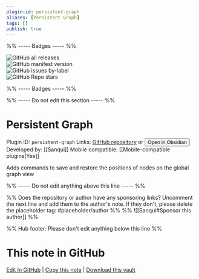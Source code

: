 ```yaml
---
plugin-id: persistent-graph
aliases: [Persistent Graph]
tags: []
publish: true
---
```


%% ----- Badges ----- %%

![GitHub all releases](https://img.shields.io/github/downloads/Sanqui/obsidian-persistent-graph/total?color=573E7A&logo=github&style=for-the-badge)  
![GitHub manifest version](https://img.shields.io/github/manifest-json/v/Sanqui/obsidian-persistent-graph?color=573E7A&logo=github&style=for-the-badge)  
![GitHub issues by-label](https://img.shields.io/github/issues/Sanqui/obsidian-persistent-graph/help%20wanted?color=573E7A&logo=github&style=for-the-badge)  
![GitHub Repo stars](https://img.shields.io/github/stars/Sanqui/obsidian-persistent-graph?color=573E7A&logo=github&style=for-the-badge)

%% ----- Badges ----- %%

%% ----- Do not edit this section ----- %%

# Persistent Graph

Plugin ID: `persistent-graph`
Links: [GitHub repository](https://github.com/Sanqui/obsidian-persistent-graph) or [<button id=HH>Open in Obsidian</button>](obsidian://show-plugin?id=persistent-graph)
Developed by: [[Sanqui]]
Mobile compatible: [[Mobile-compatible plugins|Yes]]

Adds commands to save and restore the positions of nodes on the global graph view

%% ----- Do not edit anything above this line ----- %%

%% Does the repository or author have any sponsoring links? Uncomment the next line and add them to the author's note. If they don't, please delete the placeholder tag: #placeholder/author %%
%% ![[Sanqui#Sponsor this author]] %%

%% Hub footer: Please don't edit anything below this line %%

# This note in GitHub

<span class="git-footer">[Edit In GitHub](https://github.dev/obsidian-community/obsidian-hub/blob/main/02%20-%20Community%20Expansions/02.05%20All%20Community%20Expansions/Plugins/persistent-graph.md "git-hub-edit-note") | [Copy this note](https://raw.githubusercontent.com/obsidian-community/obsidian-hub/main/02%20-%20Community%20Expansions/02.05%20All%20Community%20Expansions/Plugins/persistent-graph.md "git-hub-copy-note") | [Download this vault](https://github.com/obsidian-community/obsidian-hub/archive/refs/heads/main.zip "git-hub-download-vault") </span>
